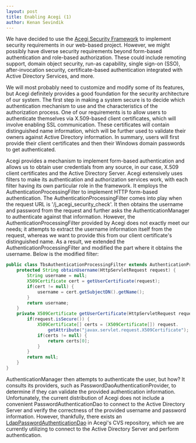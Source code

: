 ```yaml
---
layout: post
title: Enabling Acegi (1)
author: Kenan Sevindik
---
```

We have decided to use the [Acegi Security Framework](https://en.wikipedia.org/wiki/Spring_Security) to implement security requirements in our web-based project. However, 
we might possibly have diverse security requirements beyond form-based authentication and role-based authorization. These 
could include remoting support, domain object security, run-as capability, single sign-on (SSO), after-invocation security, 
certificate-based authentication integrated with Active Directory Services, and more.

We will most probably need to customize and modify some of its features, but Acegi definitely provides a good foundation 
for the security architecture of our system. The first step in making a system secure is to decide which authentication 
mechanism to use and the characteristics of the authorization process. One of our requirements is to allow users to 
authenticate themselves via X.509-based client certificates, which will involve enabling SSL communication. These 
certificates will contain distinguished name information, which will be further used to validate their owners against 
Active Directory information. In summary, users will first provide their client certificates and then their Windows domain 
passwords to get authenticated.

Acegi provides a mechanism to implement form-based authentication and allows us to obtain user credentials from any source, 
in our case, X.509 client certificates and the Active Directory Server. Acegi extensively uses filters to make its 
authentication and authorization services work, with each filter having its own particular role in the framework. It 
employs the AuthenticationProcessingFilter to implement HTTP form-based authentication. The AuthenticationProcessingFilter 
comes into play when the request URL is '/j_acegi_security_check'. It then obtains the username and password from the 
request and further asks the AuthenticationManager to authenticate against that information. However, the 
AuthenticationProcessingFilter provided by Acegi does not exactly meet our needs; it attempts to extract the username 
information itself from the request, whereas we want to provide this from our client certificate's distinguished name. 
As a result, we extended the AuthenticationProcessingFilter and modified the part where it obtains the username. Below is 
the modified filter:
```java
public class TbsAuthenticationProcessingFilter extends AuthenticationProcessingFilter {
    protected String obtainUsername(HttpServletRequest request) {
        String username = null;
        X509Certificate cert = getUserCertificate(request);
        if(cert != null) {
            username = cert.getSubjectDN().getName();
        }
        return username;
    }
    private X509Certificate getUserCertificate(HttpServletRequest request) {
        if(request.isSecure()) {
            X509Certificate[] certs = (X509Certificate[]) request.
                getAttribute("javax.servlet.request.X509Certificate");
            if(certs != null) {
                return certs[0];
            }
        }
        return null;
    }
}
```
AuthenticationManager then attempts to authenticate the user, but how? It consults its providers, such as 
PasswordDaoAuthenticationProvider, to determine if they can validate the provided authentication information. 
Unfortunately, the current distribution of Acegi does not include a convenient PasswordAuthenticationDao to connect to 
the Active Directory Server and verify the correctness of the provided username and password information. However, 
thankfully, there exists an [LdapPasswordAuthenticationDao](http://cvs.sourceforge.net/viewcvs.py/acegisecurity/acegisecurity/sandbox/src/main/java/net/sf/acegisecurity/providers/dao/ldap/LdapPasswordAuthenticationDao.java) 
in Acegi's CVS repository, which we are currently utilizing to connect to the Active Directory Server and perform authentication.
